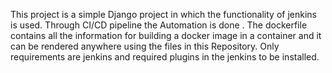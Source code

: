 This project is a simple Django project in which the functionality of jenkins is used.
Through CI/CD pipeline the Automation is done .
The dockerfile contains all the information for building a docker image in a container and it can be rendered anywhere using the files in this Repository.
Only requirements are jenkins and required plugins in the jenkins to be installed.
